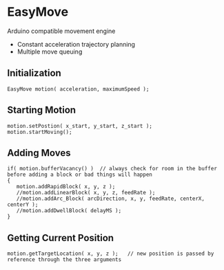 # **EasyMove**
Arduino compatible movement engine

* Constant acceleration trajectory planning
* Multiple move queuing


## Initialization
```
EasyMove motion( acceleration, maximumSpeed );
```

## Starting Motion
```
motion.setPostion( x_start, y_start, z_start );
motion.startMoving();
```

## Adding Moves
```
if( motion.bufferVacancy() )  // always check for room in the buffer before adding a block or bad things will happen
{
   motion.addRapidBlock( x, y, z );
   //motion.addLinearBlock( x, y, z, feedRate );
   //motion.addArc_Block( arcDirection, x, y, feedRate, centerX, centerY );
   //motion.addDwellBlock( delayMS );
}
```

## Getting Current Position
```
motion.getTargetLocation( x, y, z );   // new position is passed by reference through the three arguments
```

